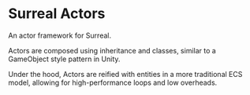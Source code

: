 ﻿# Surreal Actors

An actor framework for Surreal.

Actors are composed using inheritance and classes, similar to a GameObject style pattern in Unity.

Under the hood, Actors are reified with entities in a more traditional ECS model, allowing for high-performance loops and low overheads.
